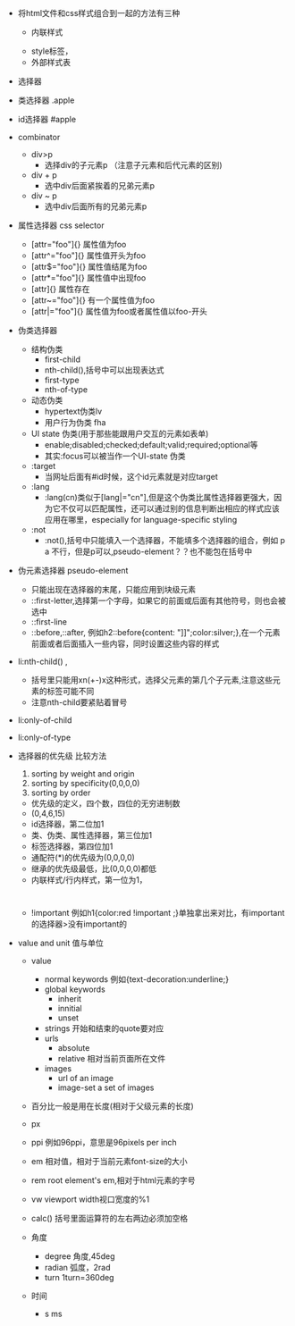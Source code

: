 * 将html文件和css样式组合到一起的方法有三种
  * 内联样式 <p style="color:red">
  * style标签，
  * 外部样式表

* 选择器
* 类选择器 .apple 
* id选择器 #apple
* combinator
  * div>p  
    * 选择div的子元素p 
    （注意子元素和后代元素的区别)
  * div + p 
    * 选中div后面紧挨着的兄弟元素p
  * div ~ p 
    * 选中div后面所有的兄弟元素p
* 属性选择器 css selector
  * \[attr="foo"]{} 属性值为foo
  * \[attr^="foo"]{} 属性值开头为foo
  * \[attr$="foo"]{} 属性值结尾为foo 
  * \[attr\*="foo"]{} 属性值中出现foo
  * \[attr]{} 属性存在
  * \[attr~="foo"]{} 有一个属性值为foo
  * \[attr|="foo"]{}
     属性值为foo或者属性值以foo-开头

* 伪类选择器 
  * 结构伪类
    * first-child
    * nth-child(),括号中可以出现表达式
    * first-type
    * nth-of-type
  * 动态伪类
    * hypertext伪类lv
    * 用户行为伪类 fha
  * UI state 伪类(用于那些能跟用户交互的元素如表单)
    * enable;disabled;checked;default;valid;required;optional等
    * 其实:focus可以被当作一个UI-state 伪类
  * :target
    * 当网址后面有#id时候，这个id元素就是对应target
  * :lang
    * :lang\(cn)类似于\[lang|="cn"],但是这个伪类比属性选择器更强大，因为它不仅可以匹配属性，还可以通过别的信息判断出相应的样式应该应用在哪里，especially for language-specific styling
  * :not
    * :not(),括号中只能填入一个选择器，不能填多个选择器的组合，例如 p a 不行，但是p可以,pseudo-element？？也不能包在括号中

* 伪元素选择器 pseudo-element
  * 只能出现在选择器的末尾，只能应用到块级元素
  * ::first-letter,选择第一个字母，如果它的前面或后面有其他符号，则也会被选中
  * ::first-line
  * ::before,::after, 例如h2::before{content: "]]";color:silver;},在一个元素前面或者后面插入一些内容，同时设置这些内容的样式
 
* li:nth-child() ,
  * 括号里只能用xn(+-)x这种形式，选择父元素的第几个子元素,注意这些元素的标签可能不同
  * 注意nth-child要紧贴着冒号
* li:only-of-child
* li:only-of-type


* 选择器的优先级
  比较方法
  1. sorting by weight and origin
  2. sorting by specificity(0,0,0,0)
  3. sorting by order
  
  * 优先级的定义，四个数，四位的无穷进制数
  * (0,4,6,15)
  * id选择器，第二位加1
  * 类、伪类、属性选择器，第三位加1
  * 标签选择器，第四位加1
  * 通配符(\*)的优先级为(0,0,0,0)
  * 继承的优先级最低，比(0,0,0,0)都低
  * 内联样式/行内样式，第一位为1，<h1 style="color:red">
  * !important 例如h1{color:red !important ;}单独拿出来对比，有important的选择器>没有important的

* value and unit 值与单位
  * value
    * normal keywords
      例如{text-decoration:underline;}
    * global keywords
      * inherit
      * innitial
      * unset
    * strings
      开始和结束的quote要对应
    * urls
      * absolute
      * relative 相对当前页面所在文件
    * images
      * url of an image
      * image-set a set of images
    


  * 百分比一般是用在长度(相对于父级元素的长度)
  * px 
  * ppi 例如96ppi，意思是96pixels per inch
  * em 相对值，相对于当前元素font-size的大小
  * rem root element's em,相对于html元素的字号
  * vw viewport width视口宽度的%1
  * calc() 括号里面运算符的左右两边必须加空格
  * 角度
    * degree 角度,45deg
    * radian 弧度，2rad
    * turn 1turn=360deg
  * 时间
    * s  ms









